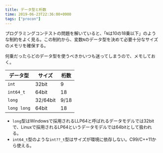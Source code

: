 ```yaml
---
title: データ型と桁数
time: 2019-06-23T22:36:00+0900
tags: ["procon"]
---
```


プログラミングコンテストの問題を解いていると、「`N`は10の18乗以下」のような制約をよく見る。この制約から、変数`N`のデータ型を決めて必要十分なサイズのメモリを確保する。

何乗だったらどのデータ型を使うべきかいつも迷ってしまうので、メモしておく。

| データ型 | サイズ | 桁数 |
| -- | -- | -- |
| `int` | 32bit | 9 |
| `int64_t` | 64bit | 18 |
| `long` | 32/64bit | 9/18 |
| `long long` | 64bit | 18 |

* `long`型はWindowsで採用されるLLP64と呼ばれるデータモデルでは32bitで、Linuxで採用されるLP64というデータモデルでは64bitとして扱われる。
* `int64_t`型のような`int??_t`型はサイズが環境に依存しない。C99/C++11から使える。
